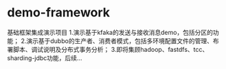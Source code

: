 # demo-framework
基础框架集成演示项目
1.演示基于kfaka的发送与接收消息demo，包括分区的功能；
2.演示基于dubbo的生产者、消费者模式，包括多环境配置文件的管理、布署脚本、调试说明及分布式事务分析；
3.即将集顾hadoop、fastdfs、tcc、sharding-jdbc功能，后续...
